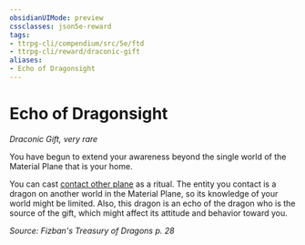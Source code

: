 ```yaml
---
obsidianUIMode: preview
cssclasses: json5e-reward
tags:
- ttrpg-cli/compendium/src/5e/ftd
- ttrpg-cli/reward/draconic-gift
aliases:
- Echo of Dragonsight
---
```

# Echo of Dragonsight
*Draconic Gift, very rare*  

You have begun to extend your awareness beyond the single world of the Material Plane that is your home.

You can cast [contact other plane](/3-Mechanics/CLI/Compendium/spells/contact-other-plane.md) as a ritual. The entity you contact is a dragon on another world in the Material Plane, so its knowledge of your world might be limited. Also, this dragon is an echo of the dragon who is the source of the gift, which might affect its attitude and behavior toward you.

*Source: Fizban's Treasury of Dragons p. 28*